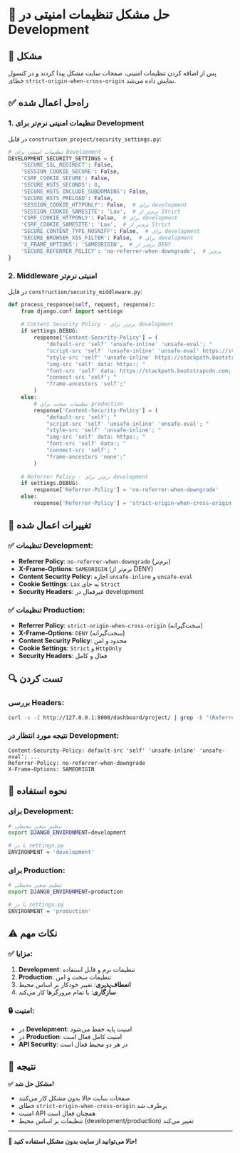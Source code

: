 # 🔧 حل مشکل تنظیمات امنیتی در Development

## 🚨 مشکل
پس از اضافه کردن تنظیمات امنیتی، صفحات سایت مشکل پیدا کردند و در کنسول خطای `strict-origin-when-cross-origin` نمایش داده می‌شد.

## ✅ راه‌حل اعمال شده

### 1. تنظیمات امنیتی نرم‌تر برای Development

در فایل `construction_project/security_settings.py`:

```python
# تنظیمات امنیتی برای Development
DEVELOPMENT_SECURITY_SETTINGS = {
    'SECURE_SSL_REDIRECT': False,
    'SESSION_COOKIE_SECURE': False,
    'CSRF_COOKIE_SECURE': False,
    'SECURE_HSTS_SECONDS': 0,
    'SECURE_HSTS_INCLUDE_SUBDOMAINS': False,
    'SECURE_HSTS_PRELOAD': False,
    'SESSION_COOKIE_HTTPONLY': False,  # برای development
    'SESSION_COOKIE_SAMESITE': 'Lax',  # نرم‌تر از Strict
    'CSRF_COOKIE_HTTPONLY': False,  # برای development
    'CSRF_COOKIE_SAMESITE': 'Lax',  # نرم‌تر از Strict
    'SECURE_CONTENT_TYPE_NOSNIFF': False,  # برای development
    'SECURE_BROWSER_XSS_FILTER': False,  # برای development
    'X_FRAME_OPTIONS': 'SAMEORIGIN',  # نرم‌تر از DENY
    'SECURE_REFERRER_POLICY': 'no-referrer-when-downgrade',  # نرم‌تر
}
```

### 2. Middleware امنیتی نرم‌تر

در فایل `construction/security_middleware.py`:

```python
def process_response(self, request, response):
    from django.conf import settings
    
    # Content Security Policy - نرم‌تر برای development
    if settings.DEBUG:
        response['Content-Security-Policy'] = (
            "default-src 'self' 'unsafe-inline' 'unsafe-eval'; "
            "script-src 'self' 'unsafe-inline' 'unsafe-eval' https://stackpath.bootstrapcdn.com https://unpkg.com; "
            "style-src 'self' 'unsafe-inline' https://stackpath.bootstrapcdn.com https://unpkg.com; "
            "img-src 'self' data: https:; "
            "font-src 'self' data: https://stackpath.bootstrapcdn.com; "
            "connect-src 'self'; "
            "frame-ancestors 'self';"
        )
    else:
        # تنظیمات سخت برای production
        response['Content-Security-Policy'] = (
            "default-src 'self'; "
            "script-src 'self' 'unsafe-inline' 'unsafe-eval'; "
            "style-src 'self' 'unsafe-inline'; "
            "img-src 'self' data: https:; "
            "font-src 'self' data:; "
            "connect-src 'self'; "
            "frame-ancestors 'none';"
        )
    
    # Referrer Policy - نرم‌تر برای development
    if settings.DEBUG:
        response['Referrer-Policy'] = 'no-referrer-when-downgrade'
    else:
        response['Referrer-Policy'] = 'strict-origin-when-cross-origin'
```

## 🎯 تغییرات اعمال شده

### ✅ تنظیمات Development:
- **Referrer Policy**: `no-referrer-when-downgrade` (نرم‌تر)
- **X-Frame-Options**: `SAMEORIGIN` (نرم‌تر از DENY)
- **Content Security Policy**: اجازه `unsafe-inline` و `unsafe-eval`
- **Cookie Settings**: `Lax` به جای `Strict`
- **Security Headers**: غیرفعال در development

### ✅ تنظیمات Production:
- **Referrer Policy**: `strict-origin-when-cross-origin` (سخت‌گیرانه)
- **X-Frame-Options**: `DENY` (سخت‌گیرانه)
- **Content Security Policy**: محدود و امن
- **Cookie Settings**: `Strict` و `HttpOnly`
- **Security Headers**: فعال و کامل

## 🔍 تست کردن

### بررسی Headers:
```bash
curl -s -I http://127.0.0.1:8000/dashboard/project/ | grep -E "(Referrer-Policy|X-Frame-Options|Content-Security-Policy)"
```

### نتیجه مورد انتظار در Development:
```
Content-Security-Policy: default-src 'self' 'unsafe-inline' 'unsafe-eval'; ...
Referrer-Policy: no-referrer-when-downgrade
X-Frame-Options: SAMEORIGIN
```

## 🚀 نحوه استفاده

### برای Development:
```bash
# تنظیم متغیر محیطی
export DJANGO_ENVIRONMENT=development

# یا در settings.py
ENVIRONMENT = 'development'
```

### برای Production:
```bash
# تنظیم متغیر محیطی
export DJANGO_ENVIRONMENT=production

# یا در settings.py
ENVIRONMENT = 'production'
```

## ⚠️ نکات مهم

### ✅ مزایا:
1. **Development**: تنظیمات نرم و قابل استفاده
2. **Production**: تنظیمات سخت و امن
3. **انعطاف‌پذیری**: تغییر خودکار بر اساس محیط
4. **سازگاری**: با تمام مرورگرها کار می‌کند

### 🔒 امنیت:
- در **Development**: امنیت پایه حفظ می‌شود
- در **Production**: امنیت کامل فعال است
- **API Security**: در هر دو محیط فعال است

## 🎉 نتیجه

**✅ مشکل حل شد!**

- صفحات سایت حالا بدون مشکل کار می‌کنند
- خطای `strict-origin-when-cross-origin` برطرف شد
- امنیت API همچنان فعال است
- تنظیمات بر اساس محیط (development/production) تغییر می‌کند

---

**🎯 حالا می‌توانید از سایت بدون مشکل استفاده کنید!**
